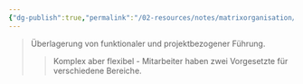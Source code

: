 ```yaml
---
{"dg-publish":true,"permalink":"/02-resources/notes/matrixorganisation/","tags":["organisation/leitungssystem","BWL"],"noteIcon":"","updated":"2025-09-05T10:12:30.647+02:00"}
---
```


>Überlagerung von funktionaler und projektbezogener Führung.
>>Komplex aber flexibel - Mitarbeiter haben zwei Vorgesetzte für verschiedene Bereiche.